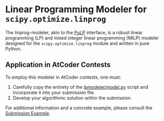 # Linear Programming Modeler for `scipy.optimize.linprog`

The linprog-modeler, akin to the [PuLP](https://github.com/coin-or/pulp) interface, is a robust linear programming (LP) and mixed integer linear programming (MILP) modeler designed for the `scipy.optimize.linprog` module and written in pure Python.

## Application in AtCoder Contests

To employ this modeler in AtCoder contests, one must:

1. Carefully copy the entirety of the [lpmodeler/model.py](./lpmodeler/model.py) script and incorporate it into your submission file.
2. Develop your algorithmic solution within the submission.

For additional information and a concrete example, please consult the [Submission Example](https://atcoder.jp/contests/abc326/submissions/49047540).
